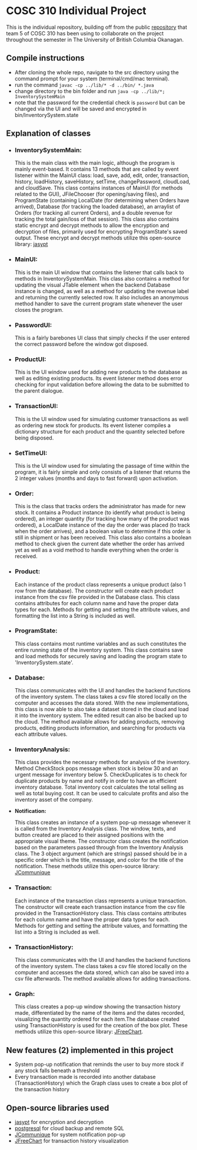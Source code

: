 # COSC 310 Individual Project

This is the individual repository, building off from the public [repository](https://github.com/COSC-310-T5/Project) that team 5 of COSC 310 has been using to collaborate on the project throughout the semester in The University of British Columbia Okanagan.

## Compile instructions

- After cloning the whole repo, navigate to the src directory using the command prompt for your system (terminal/cmd/mac terminal).
- run the command `javac -cp ../lib/* -d ../bin/ *.java`
- change directory to the bin folder and run `java -cp ../lib/*; InventorySystemMain`
- note that the password for the credential check is `password` but can be changed via the UI and will be saved and encrypted in bin/InventorySystem.state

## Explanation of classes

- ### **InventorySystemMain:**

    This is the main class with the main logic, although the program is mainly event-based. It contains 13 methods that are called by event listener within the MainUI class: load, save, add, edit, order, transaction, history, loadHistory, saveHistory, setTime, changePassword, cloudLoad, and cloudSave. This class contains  instances of MainUI (for methods related to the GUI), JFileChooser (for opening/saving files), and ProgramState (containing LocalDate (for determining when Orders have arrived), Database (for tracking the loaded database), an arraylist of Orders (for tracking all current Orders), and a double revenue for tracking the total gain/loss of that session). This class also contains static encrypt and decrypt methods to allow the encryption and decryption of files, primarily used for encrypting ProgramState's saved output. These encrypt and decrypt methods utilize this open-source library: [jasypt](https://github.com/jasypt/jasypt)

- ### **MainUI:**

    This is the main UI window that contains the listener that calls back to methods in InventorySystemMain. This class also contains a method for updating the visual JTable element when the backend Database instance is changed, as well as a method for updating the revenue label and returning the currently selected row. It also includes an anonymous method handler to save the current program state whenever the user closes the program.

- ### **PasswordUI:**

    This is a fairly barebones UI class that simply checks if the user entered the correct password before the window got disposed.

- ### **ProductUI:**

    This is the UI window used for adding new products to the database as well as editing existing products. Its event listener method does error checking for input validation before allowing the data to be submitted to the parent dialogue.

- ### **TransactionUI:**

    This is the UI window used for simulating customer transactions as well as ordering new stock for products. Its event listener compiles a dictionary structure for each product and the quantity selected before being disposed.

- ### **SetTimeUI:**

    This is the UI window used for simulating the passage of time within the program, it is fairly simple and only consists of a listener that returns the 2 integer values (months and days to fast forward) upon activation.

- ### **Order:**

    This is the class that tracks orders the administrator has made for new stock. It contains a Product instance (to identify what product is being ordered), an integer quantity (for tracking how many of the product was ordered), a LocalDate instance of the day the order was placed (to track when the order arrives), and a boolean value to determine if this order is still in shipment or has been received. This class also contains a boolean method to check given the current date whether the order has arrived yet as well as a void method to handle everything when the order is received.

- ### **Product:**

    Each instance of the product class represents a unique product (also 1 row from the database). The constructor will create each product instance from the csv file provided in the Database class. This class contains attributes for each column name and have the proper data types for each. Methods for getting and setting the attribute values, and formatting the list into a String is included as well.

- ### **ProgramState:**

    This class contains most runtime variables and as such constitutes the entire running state of the inventory system. This class contains save and load methods for securely saving and loading the program state to 'InventorySystem.state'.

- ### **Database:**

    This class communicates with the UI and handles the backend functions of the inventory system. The class takes a csv file stored locally on the computer and accesses the data stored. With the new implementations, this class is now able to also take a dataset stored in the cloud and load it into the inventory system. The edited result can also be backed up to the cloud. The method available allows for adding products, removing products, editing products information, and searching for products via each attribute values.

- ### **InventoryAnalysis:**

    This class provides the necessary methods for analysis of the inventory. Method CheckStock pops message when stock is below 30 and an urgent message for inventory below 5. CheckDuplicates is to check for duplicate products by name and notify in order to have an efficient inventory database. Total inventory cost calculates the total selling as well as total buying cost. It can be used to calculate profits and also the inventory asset of the company.

- **Notification:**

    This class creates an instance of a system pop-up message whenever it is called from the Inventory Analysis class. The window, texts, and button created are placed to their assigned positions with the appropriate visual theme. The constructor class creates the notification based on the parameters passed through from the Inventory Analysis class. The 3 object argument (which are strings) passed should be in a specific order which is the title, message, and color for the title of the notification. These methods utilize this open-source library: [JCommunique](https://github.com/spfrommer/JCommunique)

- ### **Transaction:**

    Each instance of the transaction class represents a unique transaction. The constructor will create each transaction instance from the csv file provided in the TransactionHistory class. This class contains attributes for each column name and have the proper data types for each. Methods for getting and setting the attribute values, and formatting the list into a String is included as well.

- ### **TransactionHistory:**

    This class communicates with the UI and handles the backend functions of the inventory system. The class takes a csv file stored locally on the computer and accesses the data stored, which can also be saved into a csv file afterwards. The method available allows for adding transactions.

- ### **Graph:**

    This class creates a pop-up window showing the transaction history made, differentiated by the name of the items and the dates recorded, visualizing the quantity ordered for each item.The database created using TransactionHistory is used for the creation of the box plot. These methods utilize this open-source library: [JFreeChart](https://github.com/jfree/jfreechart).

## New features (2) implemented in this project

- System pop-up notification that reminds the user to buy more stock if any stock falls beneath a threshold
- Every transaction made is recorded into another database (TransactionHistory) which the Graph class uses to create a box plot of the transaction history

## Open-source libraries used

- [jasypt](https://github.com/jasypt/jasypt) for encryption and decryption
- [postgresql](https://jdbc.postgresql.org/) for cloud backup and remote SQL
- [JCommunique](https://github.com/spfrommer/JCommunique) for system notification pop-up
- [JFreeChart](https://github.com/jfree/jfreechart) for transaction history visualization
